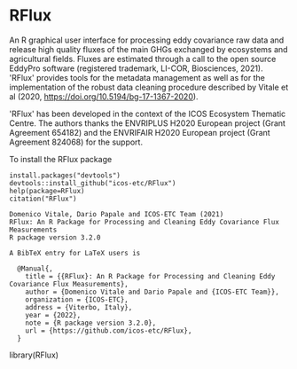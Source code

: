 # RFlux

An R graphical user interface for processing eddy covariance raw data and release high quality fluxes of the main GHGs exchanged by ecosystems and agricultural fields. Fluxes are estimated through a call to the open source EddyPro software (registered trademark, LI-COR, Biosciences, 2021). 'RFlux' provides tools for the metadata management as well as for the implementation of the robust data cleaning procedure described by Vitale et al (2020, https://doi.org/10.5194/bg-17-1367-2020).

'RFlux' has been developed in the context of the ICOS Ecosystem Thematic Centre. The authors thanks the ENVRIPLUS H2020 European project (Grant Agreement 654182) and the ENVRIFAIR H2020 European project (Grant Agreement 824068) for the support.

To install the RFlux package
```{r, eval = F}
install.packages("devtools")
devtools::install_github("icos-etc/RFlux")
help(package=RFlux)
citation("RFlux")

Domenico Vitale, Dario Papale and ICOS-ETC Team (2021)
RFlux: An R Package for Processing and Cleaning Eddy Covariance Flux Measurements
R package version 3.2.0

A BibTeX entry for LaTeX users is

  @Manual{,
    title = {{RFlux}: An R Package for Processing and Cleaning Eddy Covariance Flux Measurements},
    author = {Domenico Vitale and Dario Papale and {ICOS-ETC Team}},
    organization = {ICOS-ETC},
    address = {Viterbo, Italy},
    year = {2022},
    note = {R package version 3.2.0},
    url = {https://github.com/icos-etc/RFlux},
  }

```
library(RFlux)

